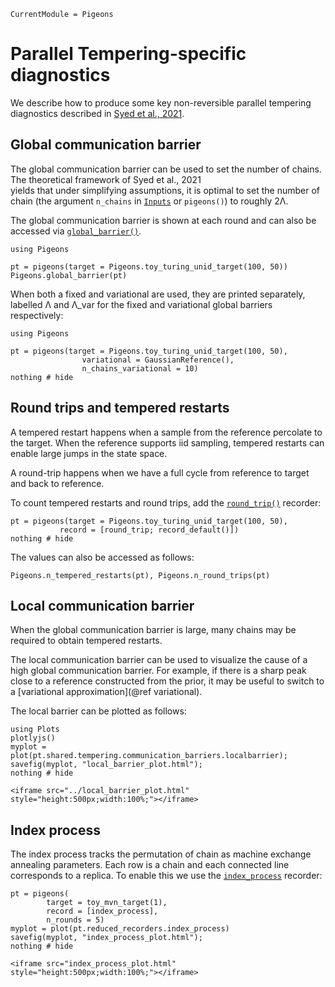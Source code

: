 ```@meta
CurrentModule = Pigeons
```

# Parallel Tempering-specific diagnostics

We describe how to produce some key 
non-reversible parallel tempering diagnostics 
described in [Syed et al., 2021](https://rss.onlinelibrary.wiley.com/doi/10.1111/rssb.12464). 

## Global communication barrier

The global communication barrier can be used 
to set the number of chains. 
The theoretical framework of Syed et al., 2021  
yields that under simplifying assumptions, it is optimal to set the number of chain 
(the argument `n_chains` in [`Inputs`](@ref) or  `pigeons()`) to roughly 2Λ.

The global communication barrier is shown 
at each round and can also be accessed via 
[`global_barrier()`](@ref).

```@example pt
using Pigeons

pt = pigeons(target = Pigeons.toy_turing_unid_target(100, 50))
Pigeons.global_barrier(pt)
```

When both a fixed and variational are used, they are printed separately, 
labelled Λ and Λ_var for the fixed and variational global barriers 
respectively:

```@example pt
using Pigeons

pt = pigeons(target = Pigeons.toy_turing_unid_target(100, 50), 
                variational = GaussianReference(),
                n_chains_variational = 10)
nothing # hide
```

## Round trips and tempered restarts

A tempered restart happens when a sample from the reference 
percolate to the target. 
When the reference supports iid sampling, tempered restarts 
can enable large jumps in the state space. 

A round-trip happens when we have a full cycle from 
reference to target and back to reference. 

To count tempered restarts and round trips, 
add the [`round_trip()`](@ref) recorder:

```@example pt
pt = pigeons(target = Pigeons.toy_turing_unid_target(100, 50), 
           record = [round_trip; record_default()])
nothing # hide
```

The values can also be accessed as follows:

```@example pt
Pigeons.n_tempered_restarts(pt), Pigeons.n_round_trips(pt)
```


## Local communication barrier

When the global communication barrier is large, 
many chains may be required to obtain tempered restarts. 

The local communication barrier can be used to 
visualize the cause of a high global communication barrier. 
For example, if there is a sharp peak close to a 
reference constructed from the prior, it may be 
useful to switch to a [variational approximation](@ref variational).

The local barrier can be plotted as follows:

```@example pt
using Plots 
plotlyjs()
myplot = plot(pt.shared.tempering.communication_barriers.localbarrier);
savefig(myplot, "local_barrier_plot.html"); 
nothing # hide
```

```@raw html
<iframe src="../local_barrier_plot.html" style="height:500px;width:100%;"></iframe>
```


## Index process

The index process tracks the permutation of chain as machine exchange 
annealing parameters. Each row is a chain and each connected line corresponds
to a replica. To enable this we use the [`index_process`](@ref) recorder:

```@example pt
pt = pigeons(
        target = toy_mvn_target(1), 
        record = [index_process], 
        n_rounds = 5)
myplot = plot(pt.reduced_recorders.index_process)
savefig(myplot, "index_process_plot.html"); 
nothing # hide
```

```@raw html
<iframe src="index_process_plot.html" style="height:500px;width:100%;"></iframe>
```